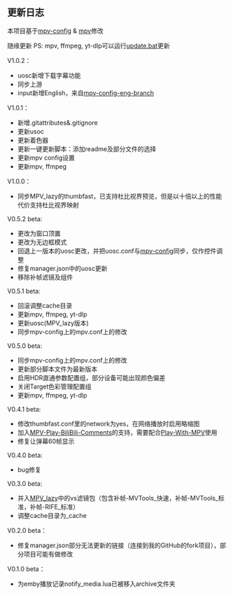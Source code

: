 ## 更新日志

本项目基于[mpv-config](https://github.com/dyphire/mpv-config) & [mpv](https://github.com/mpv-player/mpv)修改

随缘更新
PS: mpv, ffmpeg, yt-dlp可以运行[update.bat](updater.bat)更新

V1.0.2：

* uosc新增下载字幕功能
* 同步上游
* input新增English，来自[mpv-config-eng-branch](https://github.com/dyphire/mpv-config/tree/eng)

V1.0.1：

* 新增.gitattributes&.gitignore
* 更新usoc
* 更新着色器
* 更新一键更新脚本：添加readme及部分文件的选择
* 更新mpv config设置
* 更新mpv, ffmpeg

V1.0.0：

* 同步MPV_lazy的thumbfast，已支持杜比视界预览，但是以十倍以上的性能代价支持杜比视界映射

V0.5.2 beta:

* 更改为窗口顶置
* 更改为无边框模式
* 回退上一版本的uosc更改，并把uosc.conf与[mpv-config](https://github.com/dyphire/mpv-config)同步，仅作控件调整
* 修复manager.json中的uosc更新
* 移除补帧滤镜及组件

V0.5.1 beta:

* 回滚调整cache目录
* 更新mpv, ffmpeg, yt-dlp
* 更新uosc(MPV_lazy版本)
* 同步mpv-config上的mpv.conf上的修改

V0.5.0 beta:

* 同步mpv-config上的mpv.conf上的修改
* 更新部分脚本文件为最新版本
* 启用HDR直通参数配置组，部分设备可能出现颜色偏差
* 关闭Target色彩管理配置组
* 更新mpv, ffmpeg, yt-dlp

V0.4.1 beta:

* 修改thumbfast.conf里的network为yes，在网络播放时启用略缩图
* 加入[MPV-Play-BiliBili-Comments](https://github.com/itKelis/MPV-Play-BiliBili-Comments)的支持，需要配合[Play-With-MPV](https://github.com/LuckyPuppy514/Play-With-MPV)使用
* 修复让弹幕60帧显示

V0.4.0 beta:

* bug修复

V0.3.0 beta:

* 并入[MPV_lazy](https://github.com/hooke007/MPV_lazy)中的vs滤镜包（包含补帧-MVTools_快速，补帧-MVTools_标准，补帧-RIFE_标准）
* 调整cache目录为_cache

V0.2.0 beta：

* 修复manager.json部分无法更新的链接（连接到我的GitHub的fork项目），部分项目可能有做修改

V0.1.0 beta：

* 为emby播放记录notify_media.lua已被移入archive文件夹
